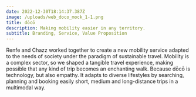 ```yaml
---
date: 2022-12-30T18:14:37.387Z
image: /uploads/web_doco_mock_1-1.png
title: dōcō
description: Making mobility easier in any territory.
subtitle: Branding, Service, Value Proposition
---
```


Renfe and Chazz worked together to create a new mobility service adapted to the needs of society under the paradigm of sustainable travel.
Mobility is a complex sector, so we shaped a tangible travel experience, making possible that any kind of trip becomes an enchanting walk. Because dōcō is technology, but also empathy. It adapts to diverse lifestyles by searching, planning and booking easily short, medium and long-distance trips in a multimodal way.

